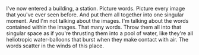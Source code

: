 I've now entered a building, a station. Picture words. Picture every image that you've ever seen before. And put them all together into one singular moment. And I'm not talking about the images. I'm talking about the words contained within the images. That many words. Throw them all into that singular space as if you're thrusting them into a pool of water, like they're all heliotropic water-balloons that burst when they make contact with air. The words scatter in the winds of this place.